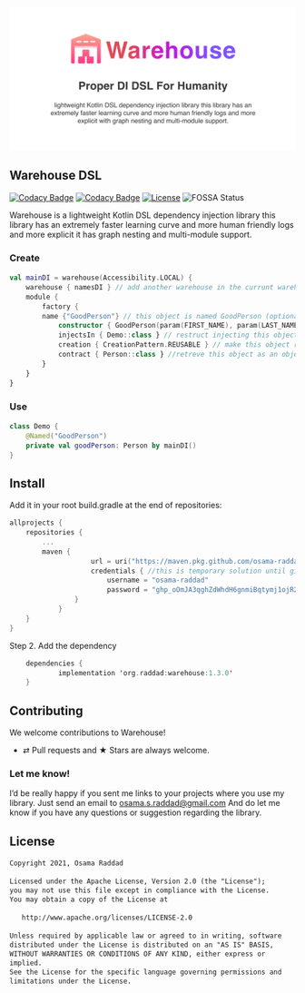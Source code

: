 <div align="center">
  <br>
	<a href="https://osama-raddad.github.io/Warehouse/">
  <img src="GitHub.png" alt="Reverie" />
		</a>
  <br>  
  <p align="center">
  </p>
</div>


## Warehouse DSL

[![Codacy Badge](https://app.codacy.com/project/badge/Grade/d7766114e19442b3aeffe3f759d07158)](https://www.codacy.com/gh/osama-raddad/Warehouse/dashboard?utm_source=github.com&amp;utm_medium=referral&amp;utm_content=osama-raddad/Warehouse&amp;utm_campaign=Badge_Grade)
[![Codacy Badge](https://app.codacy.com/project/badge/Coverage/d7766114e19442b3aeffe3f759d07158)](https://www.codacy.com/gh/osama-raddad/Warehouse/dashboard?utm_source=github.com&utm_medium=referral&utm_content=osama-raddad/Warehouse&utm_campaign=Badge_Coverage)
[![License](https://img.shields.io/badge/License-Apache%202.0-blue.svg)](https://opensource.org/licenses/Apache-2.0)
![FOSSA Status](https://app.fossa.com/api/projects/git%2Bgithub.com%2Fosama-raddad%2FWarehouse.svg?type=shield)

Warehouse is a lightweight Kotlin DSL dependency injection library this library has an extremely faster learning curve and
more human friendly logs and more explicit it has graph nesting and multi-module support.

### Create

```kotlin
val mainDI = warehouse(Accessibility.LOCAL) {
    warehouse { namesDI } // add another warehouse in the currunt warehouse
    module {
        factory {
	    name {"GoodPerson"} // this object is named GoodPerson (optional)
            constructor { GoodPerson(param(FIRST_NAME), param(LAST_NAME)) }
            injectsIn { Demo::class } // restruct injecting this object just to Demo class (optional)
            creation { CreationPattern.REUSABLE } // make this object reusable (optional)
            contract { Person::class } //retreve this object as an object of type Person (optional)
        }
    }
}
```

### Use

```kotlin
class Demo {
    @Named("GoodPerson")
    private val goodPerson: Person by mainDI()
}
```

## Install

Add it in your root build.gradle at the end of repositories:

```kotlin
allprojects {
	repositories {
		...
		maven {
            		url = uri("https://maven.pkg.github.com/osama-raddad/Warehouse")
            		credentials { //this is temporary solution until github fixes the public packages problem (this key is ready only)
                		username = "osama-raddad"
                		password = "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" 
           		}
       		}
	}
}
```

Step 2. Add the dependency

```kotlin
	dependencies {
	        implementation 'org.raddad:warehouse:1.3.0'
	}
```

## Contributing

We welcome contributions to Warehouse!

* ⇄ Pull requests and ★ Stars are always welcome.

### Let me know!

I’d be really happy if you sent me links to your projects where you use my library. Just send an email to
osama.s.raddad@gmail.com And do let me know if you have any questions or suggestion regarding the library.

## License

    Copyright 2021, Osama Raddad

    Licensed under the Apache License, Version 2.0 (the "License");
    you may not use this file except in compliance with the License.
    You may obtain a copy of the License at

       http://www.apache.org/licenses/LICENSE-2.0

    Unless required by applicable law or agreed to in writing, software
    distributed under the License is distributed on an "AS IS" BASIS,
    WITHOUT WARRANTIES OR CONDITIONS OF ANY KIND, either express or implied.
    See the License for the specific language governing permissions and
    limitations under the License.

